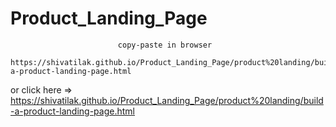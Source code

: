 # Product_Landing_Page
                            copy-paste in browser 
        https://shivatilak.github.io/Product_Landing_Page/product%20landing/build-a-product-landing-page.html
        
 or click here => https://shivatilak.github.io/Product_Landing_Page/product%20landing/build-a-product-landing-page.html
